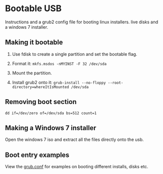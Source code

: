 # Bootable USB

Instructions and a grub2 config file for booting linux installers. live disks and a windows 7 installer.

## Making it bootable

1. Use fdisk to create a single partition and set the bootable flag.

2. Format it: ```mkfs.msdos -nMYINST -F 32 /dev/sda```

3. Mount the partition.

4. Install grub2 onto it: ```grub-install --no-floppy --root-directory=whereItIsMounted /dev/sda```

## Removing boot section

```dd if=/dev/zero of=/dev/sda bs=512 count=1```

## Making a Windows 7 installer

Open the windows 7 iso and extract all the files directly onto the usb.


## Boot entry examples

View the [grub.conf](grub.conf) for examples on booting different installs, disks etc.
